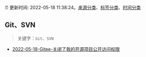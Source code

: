:alarm_clock: 更新时间: 2022-05-18 11:38:24。[来源分类](../README.md)、[标签分类](../TAGS.md)、[时间分类](../TIMELINE.md)

## Git、SVN


> 关键字：`Git`、`SVN`



- [2022-05-18-Gitee-关闭了我的开源项目公开访问权限](https://www.v2ex.com/t/853770) 